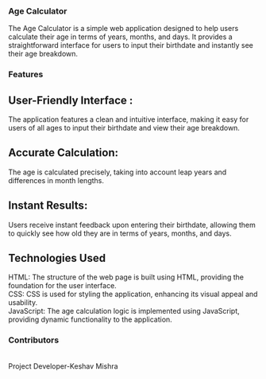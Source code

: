 <h3>Age Calculator</h3>
The Age Calculator is a simple web application designed to help users calculate their age in terms of years, months, and days. It provides a straightforward interface for users to input their birthdate and instantly see their age breakdown.

<h3>Features</h3>
<h2>User-Friendly Interface :</h2> The application features a clean and intuitive interface, making it easy for users of all ages to input their birthdate and view their age breakdown.
<h2>Accurate Calculation:</h2> The age is calculated precisely, taking into account leap years and differences in month lengths.
<h2>Instant Results: </h2>Users receive instant feedback upon entering their birthdate, allowing them to quickly see how old they are in terms of years, months, and days.
<h2>Technologies Used</h2>
HTML: The structure of the web page is built using HTML, providing the foundation for the user interface.<br>
CSS: CSS is used for styling the application, enhancing its visual appeal and usability.<br>
JavaScript: The age calculation logic is implemented using JavaScript, providing dynamic functionality to the application.<br>
<h3>Contributors</h3> <br>
Project Developer-Keshav Mishra
